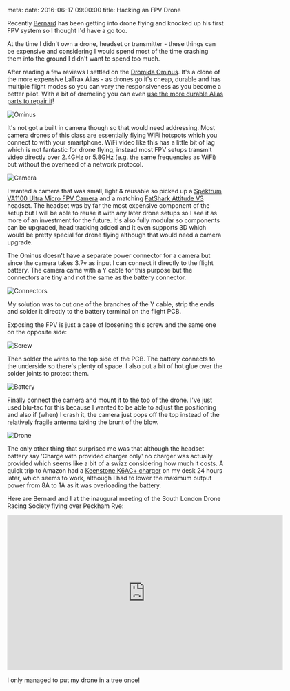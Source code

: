 meta:
  date: 2016-06-17 09:00:00
  title: Hacking an FPV Drone

Recently [Bernard](https://twitter.com/_bmordan) has been getting into drone flying and knocked up his first FPV system
so I thought I'd have a go too.

At the time I didn't own a drone, headset or transmitter - these things can be expensive and considering I would spend
most of the time crashing them into the ground I didn't want to spend too much.

After reading a few reviews I settled on the [Dromida Ominus](https://www.amazon.co.uk/Dromida-Ominus-UAV-Quadcopter-Green/dp/B00NHLALDK).  It's a clone of the more expensive LaTrax Alias - as drones go it's cheap, durable and has multiple flight
modes so you can vary the responsiveness as you become a better pilot.  With a bit of dremeling you can even
[use the more durable Alias parts to repair it](https://www.youtube.com/watch?v=1hANFkxQlhs)!

![Ominus](./img/hacking-an-fpv-drone/ominus.jpg)

It's not got a built in camera though so that would need addressing.  Most camera drones of this class are essentially
flying WiFi hotspots which you connect to with your smartphone.  WiFi video like this has a little bit of lag which is
not fantastic for drone flying, instead most FPV setups transmit video directly over 2.4GHz or 5.8GHz (e.g. the same
frequencies as WiFi) but without the overhead of a network protocol.

![Camera](./img/hacking-an-fpv-drone/camera.jpg)

I wanted a camera that was small, light & reusable so picked up a [Spektrum VA1100 Ultra Micro FPV Camera](http://www.wheelspinmodels.co.uk/i/237470/) and a matching [FatShark Attitude V3](https://www.amazon.co.uk/fatshark-Attitude-Goggles-Headset-Modular/dp/B01F2XKVI0/ref=sr_1_1?ie=UTF8&qid=1466162102&sr=8-1&keywords=fatshark+attitude+v3) headset.  The headset was by far the most expensive component of the setup but I will be able to reuse it
with any later drone setups so I see it as more of an investment for the future.  It's also fully modular so components
can be upgraded, head tracking added and it even supports 3D which would be pretty special for drone flying although
that would need a camera upgrade.

The Ominus doesn't have a separate power connector for a camera but since the camera takes 3.7v as input I can connect
it directly to the flight battery.  The camera came with a Y cable for this purpose but the connectors are tiny and
not the same as the battery connector.

![Connectors](./img/hacking-an-fpv-drone/connectors.jpg)

My solution was to cut one of the branches of the Y cable, strip the ends and
solder it directly to the battery terminal on the flight PCB.

Exposing the FPV is just a case of loosening this screw and the same one on the opposite side:

![Screw](./img/hacking-an-fpv-drone/screw.jpg)

Then solder the wires to the top side of the PCB.  The battery connects to the underside so there's plenty of space. I
also put a bit of hot glue over the solder joints to protect them.

![Battery](./img/hacking-an-fpv-drone/battery.jpg)

Finally connect the camera and mount it to the top of the drone.  I've just used blu-tac for this because I wanted to be
able to adjust the positioning and also if (when) I crash it, the camera just pops off the top instead of the relatively
fragile antenna taking the brunt of the blow.

![Drone](./img/hacking-an-fpv-drone/drone.jpg)

The only other thing that surprised me was that although the headset battery say 'Charge with provided charger only' no
charger was actually provided which seems like a bit of a swizz considering how much it costs.  A quick trip to Amazon
had a [Keenstone K6AC+ charger](https://www.amazon.co.uk/UPGRADED-Keenstone®-Universal-Discharger-Powerful/dp/B015DKGZK0)
on my desk 24 hours later, which seems to work, although I had to lower the maximum output power from 8A to 1A as it was
overloading the battery.

Here are Bernard and I at the inaugural meeting of the South London Drone Racing Society flying over Peckham Rye:

<iframe width="640" height="360" src="https://www.youtube.com/embed/aOJb2tB2iAU" frameborder="0" allowfullscreen></iframe>

I only managed to put my drone in a tree once!
